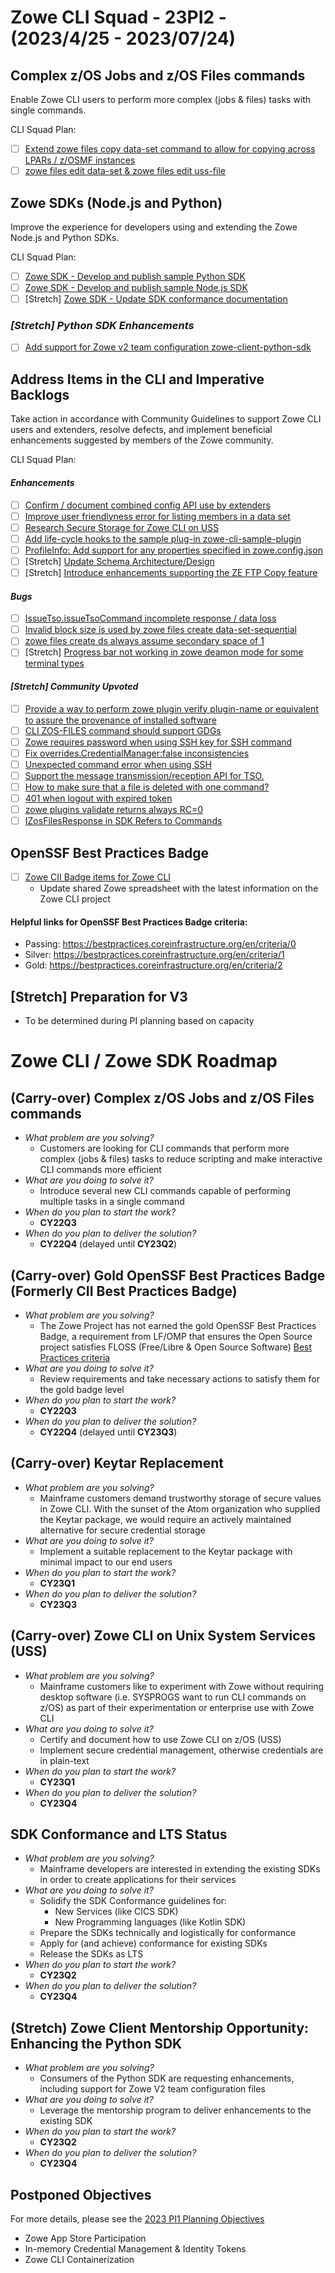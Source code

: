 # Zowe CLI Squad - 23PI2 - (2023/4/25 - 2023/07/24)

## Complex z/OS Jobs and z/OS Files commands 
Enable Zowe CLI users to perform more complex (jobs & files) tasks with single commands.

CLI Squad Plan:
- [ ] [Extend zowe files copy data-set command to allow for copying across LPARs / z/OSMF instances](https://github.com/zowe/zowe-cli/issues/1098)
- [ ] [zowe files edit data-set & zowe files edit uss-file](https://github.com/zowe/zowe-cli/issues/1097)

## Zowe SDKs (Node.js and Python)
Improve the experience for developers using and extending the Zowe Node.js and Python SDKs.

CLI Squad Plan:
- [ ] [Zowe SDK - Develop and publish sample Python SDK](https://github.com/zowe/zowe-cli/issues/1674)
- [ ] [Zowe SDK - Develop and publish sample Node.js SDK](https://github.com/zowe/zowe-cli/issues/1675)
- [ ] [Stretch] [Zowe SDK - Update SDK conformance documentation](https://github.com/zowe/zowe-cli/issues/1676)

### *[Stretch] Python SDK Enhancements*
- [ ] [Add support for Zowe v2 team configuration zowe-client-python-sdk](https://github.com/zowe/zowe-client-python-sdk/issues/148)

## Address Items in the CLI and Imperative Backlogs
Take action in accordance with Community Guidelines to support Zowe CLI users and extenders, resolve defects, and implement beneficial enhancements suggested by members of the Zowe community.

CLI Squad Plan:
#### *Enhancements*
- [ ] [Confirm / document combined config API use by extenders](https://github.com/zowe/zowe-cli/issues/913)
- [ ] [Improve user friendlyness error for listing members in a data set](https://github.com/zowe/zowe-cli/issues/935)
- [ ] [Research Secure Storage for Zowe CLI on USS](https://github.com/zowe/zowe-cli/issues/1673)
- [ ] [Add life-cycle hooks to the sample plug-in zowe-cli-sample-plugin](https://github.com/zowe/zowe-cli-sample-plugin/issues/84)
- [ ] [ProfileInfo: Add support for any properties specified in zowe.config.json](https://github.com/zowe/imperative/issues/899)
- [ ] [Stretch] [Update Schema Architecture/Design](https://github.com/zowe/imperative/discussions/828)
- [ ] [Stretch] [Introduce enhancements supporting the ZE FTP Copy feature](https://github.com/zowe/zowe-cli-ftp-plugin/pull/131)

#### *Bugs*
- [ ] [IssueTso.issueTsoCommand incomplete response / data loss](https://github.com/zowe/zowe-cli/issues/690)
- [ ] [Invalid block size is used by zowe files create data-set-sequential](https://github.com/zowe/zowe-cli/issues/1439)
- [ ] [zowe files create ds always assume secondary space of 1 ](https://github.com/zowe/zowe-cli/issues/1595)
- [ ] [Stretch] [Progress bar not working in zowe deamon mode for some terminal types](https://github.com/zowe/imperative/issues/908)

#### *[Stretch] Community Upvoted*
- [ ] [Provide a way to perform zowe plugin verify plugin-name or equivalent to assure the provenance of installed software](https://github.com/zowe/zowe-cli/issues/1326)
- [ ] [CLI ZOS-FILES command should support GDGs](https://github.com/zowe/zowe-cli/issues/969)
- [ ] [Zowe requires password when using SSH key for SSH command](https://github.com/zowe/zowe-cli/issues/1034)
- [ ] [Fix overrides.CredentialManager:false inconsistencies](https://github.com/zowe/zowe-cli/issues/1469)
- [ ] [Unexpected command error when using SSH](https://github.com/zowe/zowe-cli/issues/1031)
- [ ] [Support the message transmission/reception API for TSO.](https://github.com/zowe/zowe-cli/issues/1566)
- [ ] [How to make sure that a file is deleted with one command?](https://github.com/zowe/zowe-cli/issues/866)
- [ ] [401 when logout with expired token](https://github.com/zowe/zowe-cli/issues/1041)
- [ ] [zowe plugins validate returns always RC=0](https://github.com/zowe/zowe-cli/issues/1299)
- [ ] [IZosFilesResponse in SDK Refers to Commands](https://github.com/zowe/zowe-cli/issues/865)

## OpenSSF Best Practices Badge
- [ ] [Zowe CII Badge items for Zowe CLI](https://github.com/zowe/zowe-cli/issues/1352)
  - Update shared Zowe spreadsheet with the latest information on the Zowe CLI project

#### Helpful links for OpenSSF Best Practices Badge criteria:
- Passing: https://bestpractices.coreinfrastructure.org/en/criteria/0
- Silver: https://bestpractices.coreinfrastructure.org/en/criteria/1
- Gold: https://bestpractices.coreinfrastructure.org/en/criteria/2

## [Stretch] Preparation for V3
- To be determined during PI planning based on capacity

# Zowe CLI / Zowe SDK Roadmap

## (Carry-over) Complex z/OS Jobs and z/OS Files commands 
- _What problem are you solving?_
  - Customers are looking for CLI commands that perform more complex (jobs & files) tasks to reduce scripting and make interactive CLI commands more efficient
- _What are you doing to solve it?_
  - Introduce several new CLI commands capable of performing multiple tasks in a single command
- _When do you plan to start the work?_
  - **CY22Q3**
- _When do you plan to deliver the solution?_
  - **CY22Q4** (delayed until **CY23Q2**)

## (Carry-over) Gold OpenSSF Best Practices Badge (Formerly CII Best Practices Badge)
- _What problem are you solving?_
  - The Zowe Project has not earned the gold OpenSSF Best Practices Badge, a requirement from LF/OMP that ensures the Open Source project satisfies FLOSS (Free/Libre & Open Source Software) [Best Practices criteria](https://bestpractices.coreinfrastructure.org/en/criteria)
- _What are you doing to solve it?_
  - Review requirements and take necessary actions to satisfy them for the gold badge level
- _When do you plan to start the work?_
  - **CY22Q3**
- _When do you plan to deliver the solution?_
  - **CY22Q4** (delayed until **CY23Q3**)

## (Carry-over) Keytar Replacement
- _What problem are you solving?_
  - Mainframe customers demand trustworthy storage of secure values in Zowe CLI. With the sunset of the Atom organization who supplied the Keytar package, we would require an actively maintained alternative for secure credential storage
- _What are you doing to solve it?_
  - Implement a suitable replacement to the Keytar package with minimal impact to our end users
- _When do you plan to start the work?_
  - **CY23Q1**
- _When do you plan to deliver the solution?_
  - **CY23Q3** 

## (Carry-over) Zowe CLI on Unix System Services (USS)
- _What problem are you solving?_
  - Mainframe customers like to experiment with Zowe without requiring desktop software (i.e. SYSPROGS want to run CLI commands on z/OS) as part of their experimentation or enterprise use with Zowe CLI
- _What are you doing to solve it?_
  - Certify and document how to use Zowe CLI on z/OS (USS)
  - Implement secure credential management, otherwise credentials are in plain-text
- _When do you plan to start the work?_
  - **CY23Q1**
- _When do you plan to deliver the solution?_
  - **CY23Q4**

## SDK Conformance and LTS Status
- _What problem are you solving?_
  - Mainframe developers are interested in extending the existing SDKs in order to create applications for their services
- _What are you doing to solve it?_
  - Solidify the SDK Conformance guidelines for:
    - New Services (like CICS SDK)
    - New Programming languages (like Kotlin SDK)
  - Prepare the SDKs technically and logistically for conformance
  - Apply for (and achieve) conformance for existing SDKs
  - Release the SDKs as LTS
- _When do you plan to start the work?_
  - **CY23Q2**
- _When do you plan to deliver the solution?_
  - **CY23Q4** 

## (Stretch) Zowe Client Mentorship Opportunity: Enhancing the Python SDK
- _What problem are you solving?_
  - Consumers of the Python SDK are requesting enhancements, including support for Zowe V2 team configuration files
- _What are you doing to solve it?_
  - Leverage the mentorship program to deliver enhancements to the existing SDK
- _When do you plan to start the work?_
  - **CY23Q2**
- _When do you plan to deliver the solution?_
  - **CY23Q4**

## Postponed Objectives
For more details, please see the [2023 PI1 Planning Objectives](https://github.com/zowe/community/blob/master/Project%20Management/PI%20Planning/23PI1%20Planning/PI%20Planning%20Preparation%20by%20Squad/Zowe%20CLI%20Squad%20-%2023PI1%20Objectives.md)
- Zowe App Store Participation
- In-memory Credential Management & Identity Tokens
- Zowe CLI Containerization
